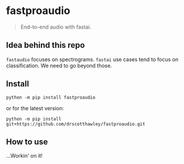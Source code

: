 # fastproaudio
> End-to-end audio with fastai.


## Idea behind this repo

`fastaudio` focuses on spectrograms. `fastai` use cases tend to focus on classification. We need to go beyond those. 

## Install

`python -m pip install fastproaudio`

or for the latest version:

`python -m pip install git+https://github.com/drscotthawley/fastproaudio.git`

## How to use

...Workin' on it! 
